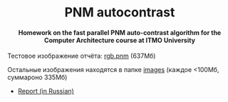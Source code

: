 <h1 align="center">PNM autocontrast</h1>
<h4 align="center">Homework on the fast parallel PNM auto-contrast algorithm for the Computer Architecture course at ITMO University</h4>

Тестовое изображение отчёта: [rgb.pnm](https://npanuhin.me/files/rgb.pnm) (637Мб)

Остальные изображения находятся в папке [images](images) (каждое <100Мб, суммароно 335Мб)

- [Report (in Russian)](report.pdf)